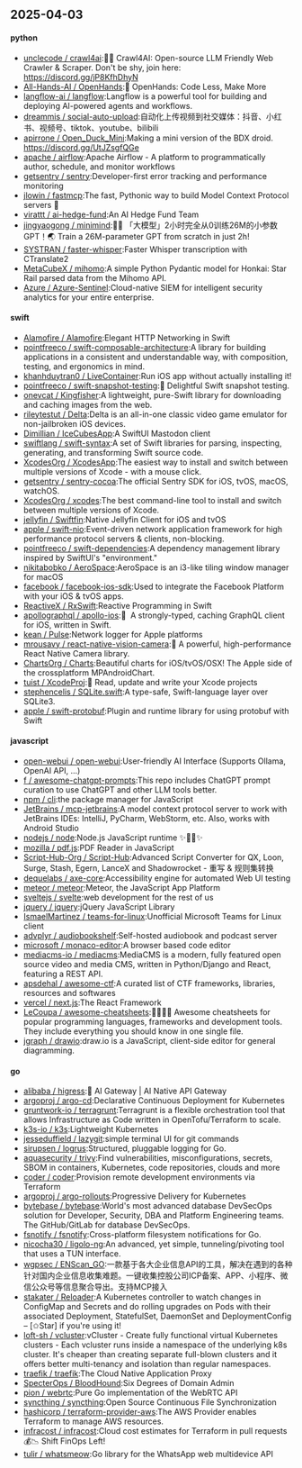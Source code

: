 ## 2025-04-03

#### python
* [unclecode / crawl4ai](https://github.com/unclecode/crawl4ai):🚀🤖 Crawl4AI: Open-source LLM Friendly Web Crawler & Scraper. Don't be shy, join here: https://discord.gg/jP8KfhDhyN
* [All-Hands-AI / OpenHands](https://github.com/All-Hands-AI/OpenHands):🙌 OpenHands: Code Less, Make More
* [langflow-ai / langflow](https://github.com/langflow-ai/langflow):Langflow is a powerful tool for building and deploying AI-powered agents and workflows.
* [dreammis / social-auto-upload](https://github.com/dreammis/social-auto-upload):自动化上传视频到社交媒体：抖音、小红书、视频号、tiktok、youtube、bilibili
* [apirrone / Open_Duck_Mini](https://github.com/apirrone/Open_Duck_Mini):Making a mini version of the BDX droid. https://discord.gg/UtJZsgfQGe
* [apache / airflow](https://github.com/apache/airflow):Apache Airflow - A platform to programmatically author, schedule, and monitor workflows
* [getsentry / sentry](https://github.com/getsentry/sentry):Developer-first error tracking and performance monitoring
* [jlowin / fastmcp](https://github.com/jlowin/fastmcp):The fast, Pythonic way to build Model Context Protocol servers 🚀
* [virattt / ai-hedge-fund](https://github.com/virattt/ai-hedge-fund):An AI Hedge Fund Team
* [jingyaogong / minimind](https://github.com/jingyaogong/minimind):🚀🚀 「大模型」2小时完全从0训练26M的小参数GPT！🌏 Train a 26M-parameter GPT from scratch in just 2h!
* [SYSTRAN / faster-whisper](https://github.com/SYSTRAN/faster-whisper):Faster Whisper transcription with CTranslate2
* [MetaCubeX / mihomo](https://github.com/MetaCubeX/mihomo):A simple Python Pydantic model for Honkai: Star Rail parsed data from the Mihomo API.
* [Azure / Azure-Sentinel](https://github.com/Azure/Azure-Sentinel):Cloud-native SIEM for intelligent security analytics for your entire enterprise.

#### swift
* [Alamofire / Alamofire](https://github.com/Alamofire/Alamofire):Elegant HTTP Networking in Swift
* [pointfreeco / swift-composable-architecture](https://github.com/pointfreeco/swift-composable-architecture):A library for building applications in a consistent and understandable way, with composition, testing, and ergonomics in mind.
* [khanhduytran0 / LiveContainer](https://github.com/khanhduytran0/LiveContainer):Run iOS app without actually installing it!
* [pointfreeco / swift-snapshot-testing](https://github.com/pointfreeco/swift-snapshot-testing):📸 Delightful Swift snapshot testing.
* [onevcat / Kingfisher](https://github.com/onevcat/Kingfisher):A lightweight, pure-Swift library for downloading and caching images from the web.
* [rileytestut / Delta](https://github.com/rileytestut/Delta):Delta is an all-in-one classic video game emulator for non-jailbroken iOS devices.
* [Dimillian / IceCubesApp](https://github.com/Dimillian/IceCubesApp):A SwiftUI Mastodon client
* [swiftlang / swift-syntax](https://github.com/swiftlang/swift-syntax):A set of Swift libraries for parsing, inspecting, generating, and transforming Swift source code.
* [XcodesOrg / XcodesApp](https://github.com/XcodesOrg/XcodesApp):The easiest way to install and switch between multiple versions of Xcode - with a mouse click.
* [getsentry / sentry-cocoa](https://github.com/getsentry/sentry-cocoa):The official Sentry SDK for iOS, tvOS, macOS, watchOS.
* [XcodesOrg / xcodes](https://github.com/XcodesOrg/xcodes):The best command-line tool to install and switch between multiple versions of Xcode.
* [jellyfin / Swiftfin](https://github.com/jellyfin/Swiftfin):Native Jellyfin Client for iOS and tvOS
* [apple / swift-nio](https://github.com/apple/swift-nio):Event-driven network application framework for high performance protocol servers & clients, non-blocking.
* [pointfreeco / swift-dependencies](https://github.com/pointfreeco/swift-dependencies):A dependency management library inspired by SwiftUI's "environment."
* [nikitabobko / AeroSpace](https://github.com/nikitabobko/AeroSpace):AeroSpace is an i3-like tiling window manager for macOS
* [facebook / facebook-ios-sdk](https://github.com/facebook/facebook-ios-sdk):Used to integrate the Facebook Platform with your iOS & tvOS apps.
* [ReactiveX / RxSwift](https://github.com/ReactiveX/RxSwift):Reactive Programming in Swift
* [apollographql / apollo-ios](https://github.com/apollographql/apollo-ios):📱  A strongly-typed, caching GraphQL client for iOS, written in Swift.
* [kean / Pulse](https://github.com/kean/Pulse):Network logger for Apple platforms
* [mrousavy / react-native-vision-camera](https://github.com/mrousavy/react-native-vision-camera):📸 A powerful, high-performance React Native Camera library.
* [ChartsOrg / Charts](https://github.com/ChartsOrg/Charts):Beautiful charts for iOS/tvOS/OSX! The Apple side of the crossplatform MPAndroidChart.
* [tuist / XcodeProj](https://github.com/tuist/XcodeProj):📝 Read, update and write your Xcode projects
* [stephencelis / SQLite.swift](https://github.com/stephencelis/SQLite.swift):A type-safe, Swift-language layer over SQLite3.
* [apple / swift-protobuf](https://github.com/apple/swift-protobuf):Plugin and runtime library for using protobuf with Swift

#### javascript
* [open-webui / open-webui](https://github.com/open-webui/open-webui):User-friendly AI Interface (Supports Ollama, OpenAI API, ...)
* [f / awesome-chatgpt-prompts](https://github.com/f/awesome-chatgpt-prompts):This repo includes ChatGPT prompt curation to use ChatGPT and other LLM tools better.
* [npm / cli](https://github.com/npm/cli):the package manager for JavaScript
* [JetBrains / mcp-jetbrains](https://github.com/JetBrains/mcp-jetbrains):A model context protocol server to work with JetBrains IDEs: IntelliJ, PyCharm, WebStorm, etc. Also, works with Android Studio
* [nodejs / node](https://github.com/nodejs/node):Node.js JavaScript runtime ✨🐢🚀✨
* [mozilla / pdf.js](https://github.com/mozilla/pdf.js):PDF Reader in JavaScript
* [Script-Hub-Org / Script-Hub](https://github.com/Script-Hub-Org/Script-Hub):Advanced Script Converter for QX, Loon, Surge, Stash, Egern, LanceX and Shadowrocket - 重写 & 规则集转换
* [dequelabs / axe-core](https://github.com/dequelabs/axe-core):Accessibility engine for automated Web UI testing
* [meteor / meteor](https://github.com/meteor/meteor):Meteor, the JavaScript App Platform
* [sveltejs / svelte](https://github.com/sveltejs/svelte):web development for the rest of us
* [jquery / jquery](https://github.com/jquery/jquery):jQuery JavaScript Library
* [IsmaelMartinez / teams-for-linux](https://github.com/IsmaelMartinez/teams-for-linux):Unofficial Microsoft Teams for Linux client
* [advplyr / audiobookshelf](https://github.com/advplyr/audiobookshelf):Self-hosted audiobook and podcast server
* [microsoft / monaco-editor](https://github.com/microsoft/monaco-editor):A browser based code editor
* [mediacms-io / mediacms](https://github.com/mediacms-io/mediacms):MediaCMS is a modern, fully featured open source video and media CMS, written in Python/Django and React, featuring a REST API.
* [apsdehal / awesome-ctf](https://github.com/apsdehal/awesome-ctf):A curated list of CTF frameworks, libraries, resources and softwares
* [vercel / next.js](https://github.com/vercel/next.js):The React Framework
* [LeCoupa / awesome-cheatsheets](https://github.com/LeCoupa/awesome-cheatsheets):👩‍💻👨‍💻 Awesome cheatsheets for popular programming languages, frameworks and development tools. They include everything you should know in one single file.
* [jgraph / drawio](https://github.com/jgraph/drawio):draw.io is a JavaScript, client-side editor for general diagramming.

#### go
* [alibaba / higress](https://github.com/alibaba/higress):🤖 AI Gateway | AI Native API Gateway
* [argoproj / argo-cd](https://github.com/argoproj/argo-cd):Declarative Continuous Deployment for Kubernetes
* [gruntwork-io / terragrunt](https://github.com/gruntwork-io/terragrunt):Terragrunt is a flexible orchestration tool that allows Infrastructure as Code written in OpenTofu/Terraform to scale.
* [k3s-io / k3s](https://github.com/k3s-io/k3s):Lightweight Kubernetes
* [jesseduffield / lazygit](https://github.com/jesseduffield/lazygit):simple terminal UI for git commands
* [sirupsen / logrus](https://github.com/sirupsen/logrus):Structured, pluggable logging for Go.
* [aquasecurity / trivy](https://github.com/aquasecurity/trivy):Find vulnerabilities, misconfigurations, secrets, SBOM in containers, Kubernetes, code repositories, clouds and more
* [coder / coder](https://github.com/coder/coder):Provision remote development environments via Terraform
* [argoproj / argo-rollouts](https://github.com/argoproj/argo-rollouts):Progressive Delivery for Kubernetes
* [bytebase / bytebase](https://github.com/bytebase/bytebase):World's most advanced database DevSecOps solution for Developer, Security, DBA and Platform Engineering teams. The GitHub/GitLab for database DevSecOps.
* [fsnotify / fsnotify](https://github.com/fsnotify/fsnotify):Cross-platform filesystem notifications for Go.
* [nicocha30 / ligolo-ng](https://github.com/nicocha30/ligolo-ng):An advanced, yet simple, tunneling/pivoting tool that uses a TUN interface.
* [wgpsec / ENScan_GO](https://github.com/wgpsec/ENScan_GO):一款基于各大企业信息API的工具，解决在遇到的各种针对国内企业信息收集难题。一键收集控股公司ICP备案、APP、小程序、微信公众号等信息聚合导出。支持MCP接入
* [stakater / Reloader](https://github.com/stakater/Reloader):A Kubernetes controller to watch changes in ConfigMap and Secrets and do rolling upgrades on Pods with their associated Deployment, StatefulSet, DaemonSet and DeploymentConfig – [✩Star] if you're using it!
* [loft-sh / vcluster](https://github.com/loft-sh/vcluster):vCluster - Create fully functional virtual Kubernetes clusters - Each vcluster runs inside a namespace of the underlying k8s cluster. It's cheaper than creating separate full-blown clusters and it offers better multi-tenancy and isolation than regular namespaces.
* [traefik / traefik](https://github.com/traefik/traefik):The Cloud Native Application Proxy
* [SpecterOps / BloodHound](https://github.com/SpecterOps/BloodHound):Six Degrees of Domain Admin
* [pion / webrtc](https://github.com/pion/webrtc):Pure Go implementation of the WebRTC API
* [syncthing / syncthing](https://github.com/syncthing/syncthing):Open Source Continuous File Synchronization
* [hashicorp / terraform-provider-aws](https://github.com/hashicorp/terraform-provider-aws):The AWS Provider enables Terraform to manage AWS resources.
* [infracost / infracost](https://github.com/infracost/infracost):Cloud cost estimates for Terraform in pull requests💰📉 Shift FinOps Left!
* [tulir / whatsmeow](https://github.com/tulir/whatsmeow):Go library for the WhatsApp web multidevice API
